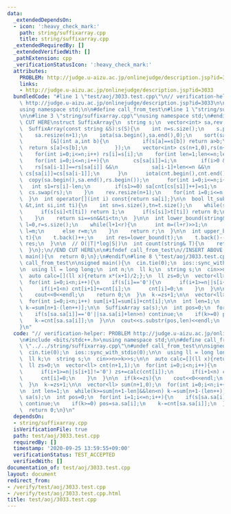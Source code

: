 ```yaml
---
data:
  _extendedDependsOn:
  - icon: ':heavy_check_mark:'
    path: string/suffixarray.cpp
    title: string/suffixarray.cpp
  _extendedRequiredBy: []
  _extendedVerifiedWith: []
  _pathExtension: cpp
  _verificationStatusIcon: ':heavy_check_mark:'
  attributes:
    PROBLEM: http://judge.u-aizu.ac.jp/onlinejudge/description.jsp?id=3033
    links:
    - http://judge.u-aizu.ac.jp/onlinejudge/description.jsp?id=3033
  bundledCode: "#line 1 \"test/aoj/3033.test.cpp\"\n// verification-helper: PROBLEM\
    \ http://judge.u-aizu.ac.jp/onlinejudge/description.jsp?id=3033\n\n#include <bits/stdc++.h>\n\
    using namespace std;\n\n#define call_from_test\n#line 1 \"string/suffixarray.cpp\"\
    \n\n#line 3 \"string/suffixarray.cpp\"\nusing namespace std;\n#endif\n//BEGIN\
    \ CUT HERE\nstruct SuffixArray{\n  string s;\n  vector<int> sa,rev;\n\n  SuffixArray(){}\n\
    \  SuffixArray(const string &S):s(S){\n    int n=s.size();\n    s.push_back('$');\n\
    \    sa.resize(n+1);\n    iota(sa.begin(),sa.end(),0);\n    sort(sa.begin(),sa.end(),\n\
    \         [&](int a,int b){\n           if(s[a]==s[b]) return a>b;\n         \
    \  return s[a]<s[b];\n         });\n    vector<int> cs(n+1,0),rs(n+1),cnt(n+1);\n\
    \    for(int i=0;i<=n;i++) rs[i]=s[i];\n    for(int len=1;len<=n;len*=2){\n  \
    \    for(int i=0;i<=n;i++){\n        cs[sa[i]]=i;\n        if(i>0 &&\n       \
    \    rs[sa[i-1]]==rs[sa[i]] &&\n           sa[i-1]+len<=n &&\n           rs[sa[i-1]+len/2]==rs[sa[i]+len/2])\
    \ cs[sa[i]]=cs[sa[i-1]];\n      }\n      iota(cnt.begin(),cnt.end(),0);\n    \
    \  copy(sa.begin(),sa.end(),rs.begin());\n      for(int i=0;i<=n;i++){\n     \
    \   int s1=rs[i]-len;\n        if(s1>=0) sa[cnt[cs[s1]]++]=s1;\n      }\n    \
    \  cs.swap(rs);\n    }\n    rev.resize(n+1);\n    for(int i=0;i<=n;i++) rev[sa[i]]=i;\n\
    \  }\n  int operator[](int i) const{return sa[i];}\n\n  bool lt_substr(string\
    \ &t,int si,int ti){\n    int sn=s.size(),tn=t.size();\n    while(si<sn&&ti<tn){\n\
    \      if(s[si]<t[ti]) return 1;\n      if(s[si]>t[ti]) return 0;\n      si++;ti++;\n\
    \    }\n    return si==sn&&ti<tn;\n  }\n\n  int lower_bound(string& t){\n    int\
    \ l=0,r=s.size();\n    while(l+1<r){\n      int m=(l+r)>>1;\n      if(lt_substr(t,sa[m],0))\
    \ l=m;\n      else r=m;\n    }\n    return r;\n  }\n\n  int upper_bound(string&\
    \ t){\n    t.back()++;\n    int res=lower_bound(t);\n    t.back()--;\n    return\
    \ res;\n  }\n\n  // O(|T|*log|S|)\n  int count(string& T){\n    return upper_bound(T)-lower_bound(T);\n\
    \  }\n};\n//END CUT HERE\n\n#ifndef call_from_test\n//INSERT ABOVE HERE\nsigned\
    \ main(){\n  return 0;\n};\n#endif\n#line 8 \"test/aoj/3033.test.cpp\"\n#undef\
    \ call_from_test\n\nsigned main(){\n  cin.tie(0);\n  ios::sync_with_stdio(0);\n\
    \n  using ll = long long;\n  int n;\n  ll k;\n  string s;\n  cin>>n>>k>>s;\n\n\
    \  auto calc=[](ll x){return x*(x+1)/2;};\n  ll zs=0;\n  vector<ll> cnt(n+1,1);\n\
    \  for(int i=0;i<n;i++){\n    if(s[i]=='0'){\n      if(i+1>=n||s[i+1]!='0') zs+=calc(cnt[i]);\n\
    \      if(i+1<n) cnt[i+1]+=cnt[i];\n      cnt[i]=0;\n    }\n  }\n\n  if(k<=zs){\n\
    \    cout<<0<<endl;\n    return 0;\n  }\n  k-=zs+1;\n\n  vector<ll> sum(n+1,0);\n\
    \  for(int i=0;i<n;i++) sum[i+1]=sum[i]+cnt[i];\n\n  int len=1;\n  while(k>=sum[n+1-len]&&len<n)\
    \ k-=sum[n+1-(len++)];\n\n  SuffixArray sa(s);\n  int pos=0;\n  for(int i=1;i<=n;i++){\n\
    \    if(s[sa.sa[i]]=='0'||sa.sa[i]+len>n) continue;\n    if(k>=0) pos=sa.sa[i];\n\
    \    k-=cnt[sa.sa[i]];\n  }\n\n  cout<<s.substr(pos,len)<<endl;\n  return 0;\n\
    }\n"
  code: "// verification-helper: PROBLEM http://judge.u-aizu.ac.jp/onlinejudge/description.jsp?id=3033\n\
    \n#include <bits/stdc++.h>\nusing namespace std;\n\n#define call_from_test\n#include\
    \ \"../../string/suffixarray.cpp\"\n#undef call_from_test\n\nsigned main(){\n\
    \  cin.tie(0);\n  ios::sync_with_stdio(0);\n\n  using ll = long long;\n  int n;\n\
    \  ll k;\n  string s;\n  cin>>n>>k>>s;\n\n  auto calc=[](ll x){return x*(x+1)/2;};\n\
    \  ll zs=0;\n  vector<ll> cnt(n+1,1);\n  for(int i=0;i<n;i++){\n    if(s[i]=='0'){\n\
    \      if(i+1>=n||s[i+1]!='0') zs+=calc(cnt[i]);\n      if(i+1<n) cnt[i+1]+=cnt[i];\n\
    \      cnt[i]=0;\n    }\n  }\n\n  if(k<=zs){\n    cout<<0<<endl;\n    return 0;\n\
    \  }\n  k-=zs+1;\n\n  vector<ll> sum(n+1,0);\n  for(int i=0;i<n;i++) sum[i+1]=sum[i]+cnt[i];\n\
    \n  int len=1;\n  while(k>=sum[n+1-len]&&len<n) k-=sum[n+1-(len++)];\n\n  SuffixArray\
    \ sa(s);\n  int pos=0;\n  for(int i=1;i<=n;i++){\n    if(s[sa.sa[i]]=='0'||sa.sa[i]+len>n)\
    \ continue;\n    if(k>=0) pos=sa.sa[i];\n    k-=cnt[sa.sa[i]];\n  }\n\n  cout<<s.substr(pos,len)<<endl;\n\
    \  return 0;\n}\n"
  dependsOn:
  - string/suffixarray.cpp
  isVerificationFile: true
  path: test/aoj/3033.test.cpp
  requiredBy: []
  timestamp: '2020-09-25 13:59:55+09:00'
  verificationStatus: TEST_ACCEPTED
  verifiedWith: []
documentation_of: test/aoj/3033.test.cpp
layout: document
redirect_from:
- /verify/test/aoj/3033.test.cpp
- /verify/test/aoj/3033.test.cpp.html
title: test/aoj/3033.test.cpp
---
```

